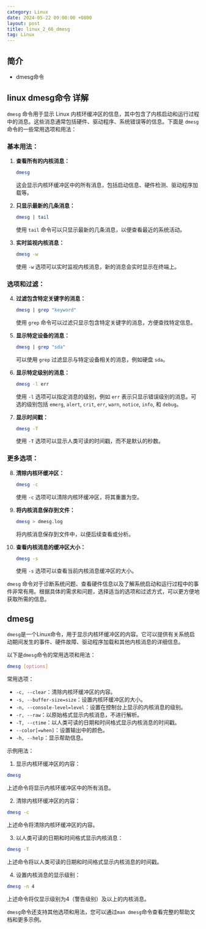 ```yaml
---
category: Linux
date: 2024-05-22 09:00:00 +0800
layout: post
title: linux_2_66_dmesg
tag: Linux
---
```

## 简介

+ dmesg命令

## linux dmesg命令 详解

`dmesg` 命令用于显示 Linux 内核环缓冲区的信息，其中包含了内核启动和运行过程中的消息。这些消息通常包括硬件、驱动程序、系统错误等的信息。下面是 `dmesg` 命令的一些常用选项和用法：

### 基本用法：

1. **查看所有的内核消息：**
   ```bash
   dmesg
   ```
   这会显示内核环缓冲区中的所有消息，包括启动信息、硬件检测、驱动程序加载等。

2. **只显示最新的几条消息：**
   ```bash
   dmesg | tail
   ```
   使用 `tail` 命令可以只显示最新的几条消息，以便查看最近的系统活动。

3. **实时监视内核消息：**
   ```bash
   dmesg -w
   ```
   使用 `-w` 选项可以实时监视内核消息，新的消息会实时显示在终端上。

### 选项和过滤：

4. **过滤包含特定关键字的消息：**
   ```bash
   dmesg | grep "keyword"
   ```
   使用 `grep` 命令可以过滤只显示包含特定关键字的消息，方便查找特定信息。

5. **显示特定设备的消息：**
   ```bash
   dmesg | grep "sda"
   ```
   可以使用 `grep` 过滤显示与特定设备相关的消息，例如硬盘 `sda`。

6. **显示特定级别的消息：**
   ```bash
   dmesg -l err
   ```
   使用 `-l` 选项可以指定消息的级别，例如 `err` 表示只显示错误级别的消息。可选的级别包括 `emerg`, `alert`, `crit`, `err`, `warn`, `notice`, `info`, 和 `debug`。

7. **显示时间戳：**
   ```bash
   dmesg -T
   ```
   使用 `-T` 选项可以显示人类可读的时间戳，而不是默认的秒数。

### 更多选项：

8. **清除内核环缓冲区：**
   ```bash
   dmesg -c
   ```
   使用 `-c` 选项可以清除内核环缓冲区，将其重置为空。

9. **将内核消息保存到文件：**
   ```bash
   dmesg > dmesg.log
   ```
   将内核消息保存到文件中，以便后续查看或分析。

10. **查看内核消息的缓冲区大小：**
    ```bash
    dmesg -s
    ```
    使用 `-s` 选项可以查看当前内核消息缓冲区的大小。

`dmesg` 命令对于诊断系统问题、查看硬件信息以及了解系统启动和运行过程中的事件非常有用。根据具体的需求和问题，选择适当的选项和过滤方式，可以更方便地获取所需的信息。

## dmesg

`dmesg`是一个Linux命令，用于显示内核环缓冲区的内容。它可以提供有关系统启动期间发生的事件、硬件故障、驱动程序加载和其他内核消息的详细信息。

以下是`dmesg`命令的常用选项和用法：

```bash
dmesg [options]
```

常用选项：

- `-c, --clear`：清除内核环缓冲区的内容。
- `-s, --buffer-size=size`：设置内核环缓冲区的大小。
- `-n, --console-level=level`：设置在控制台上显示的内核消息的级别。
- `-r, --raw`：以原始格式显示内核消息，不进行解析。
- `-T, --ctime`：以人类可读的日期和时间格式显示内核消息的时间戳。
- `--color[=when]`：设置输出中的颜色。
- `-h, --help`：显示帮助信息。

示例用法：

1. 显示内核环缓冲区的内容：

```bash
dmesg
```

上述命令将显示内核环缓冲区中的所有消息。

2. 清除内核环缓冲区的内容：

```bash
dmesg -c
```

上述命令将清除内核环缓冲区的内容。

3. 以人类可读的日期和时间格式显示内核消息：

```bash
dmesg -T
```

上述命令将以人类可读的日期和时间格式显示内核消息的时间戳。

4. 设置内核消息的显示级别：

```bash
dmesg -n 4
```

上述命令将仅显示级别为4（警告级别）及以上的内核消息。

`dmesg`命令还支持其他选项和用法，您可以通过`man dmesg`命令查看完整的帮助文档和更多示例。